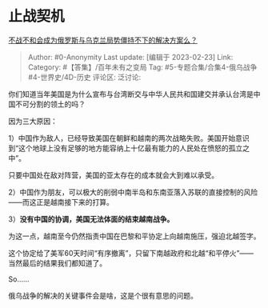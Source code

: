 # 止战契机
[不战不和会成为俄罗斯与乌克兰局势僵持不下的解决方案么？](https://www.zhihu.com/question/585575309/answer/2907804581)

> Author: #0-Anonymity
> Last update: [编辑于 2023-02-23]
> Link:
> Category: #【答集】/百年未有之变局
> Tag: #5-专题合集/合集4-俄乌战争 #4-世界史/4D-历史
> 评论区:
> 泛讨论:

你们知道当年美国是为什么宣布与台湾断交与中华人民共和国建交并承认台湾是中国不可分割的领土的吗？

因为三大原因：

1）中国作为敌人，已经导致美国在朝鲜和越南的两次战略失败。美国开始意识到“这个地球上没有足够的地方能容纳上十亿最有能力的人民处在愤怒的孤立之中”。

只要中国处在敌对阵营，美国的亚太存在的成本就会大到难以承受。

2）中国作为朋友，可以极大的削弱中南半岛和东南亚落入苏联的直接控制的风险——而这正是越南接下来的打算。

3）**没有中国的协调，美国无法体面的结束越南战争。**

为这一点，越南至今仍然指责中国在巴黎和平协定上向越南施压，强迫北越签字。

这个协定给了美军60天时间“有序撤离”，只留下南越政府和北越“和平停火”——当然最后的结果我们都知道了。

So……

俄乌战争的解决的关键事件会是啥，这是个很有意思的问题。
